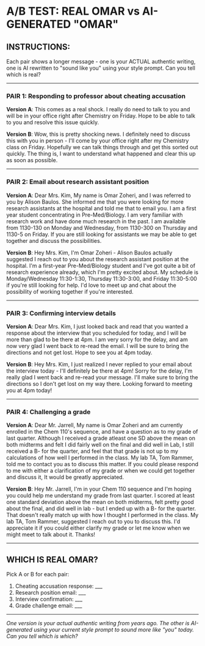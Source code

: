 # A/B TEST: REAL OMAR vs AI-GENERATED "OMAR"

## INSTRUCTIONS:
Each pair shows a longer message - one is your ACTUAL authentic writing, one is AI rewritten to "sound like you" using your style prompt. Can you tell which is real?

---

### PAIR 1: Responding to professor about cheating accusation

**Version A**:
This comes as a real shock. I really do need to talk to you and will be in your office right after Chemistry on Friday. Hope to be able to talk to you and resolve this issue quickly.

**Version B**:
Wow, this is pretty shocking news. I definitely need to discuss this with you in person - I'll come by your office right after my Chemistry class on Friday. Hopefully we can talk things through and get this sorted out quickly. The thing is, I want to understand what happened and clear this up as soon as possible.

---

### PAIR 2: Email about research assistant position

**Version A**:
Dear Mrs. Kim, My name is Omar Zoheri, and I was referred to you by Alison Baulos. She informed me that you were looking for more research assistants at the hospital and told me that to email you. I am a first year student concentrating in Pre-Med/Biology. I am very familiar with research work and have done much research in the past. I am available from 1130-130 on Monday and Wednesday, from 1130-300 on Thursday and 1130-5 on Friday. If you are still looking for assistants we may be able to get together and discuss the possibilities.

**Version B**:
Hey Mrs. Kim, I'm Omar Zoheri - Alison Baulos actually suggested I reach out to you about the research assistant position at the hospital. I'm a first-year Pre-Med/Biology student and I've got quite a bit of research experience already, which I'm pretty excited about. My schedule is Monday/Wednesday 11:30-1:30, Thursday 11:30-3:00, and Friday 11:30-5:00 if you're still looking for help. I'd love to meet up and chat about the possibility of working together if you're interested.

---

### PAIR 3: Confirming interview details

**Version A**:
Dear Mrs. Kim, I just looked back and read that you wanted a response about the interview that you scheduled for today, and I will be more than glad to be there at 4pm. I am very sorry for the delay, and am now very glad I went back to re-read the email. I will be sure to bring the directions and not get lost. Hope to see you at 4pm today.

**Version B**:
Hey Mrs. Kim, I just realized I never replied to your email about the interview today - I'll definitely be there at 4pm! Sorry for the delay, I'm really glad I went back and re-read your message. I'll make sure to bring the directions so I don't get lost on my way there. Looking forward to meeting you at 4pm today!

---

### PAIR 4: Challenging a grade

**Version A**:
Dear Mr. Jarrell, My name is Omar Zoheri and am currently enrolled in the Chem 110's sequence, and have a question as to my grade of last quarter. Although I received a grade atleast one SD above the mean on both midterms and felt I did fairly well on the final and did well in Lab, I still received a B- for the quarter, and feel that that grade is not up to my calculations of how well I performed in the class. My lab TA, Tom Rammer, told me to contact you as to discuss this matter. If you could please respond to me with either a clarification of my grade or when we could get together and discuss it, It would be greatly appreciated.

**Version B**:
Hey Mr. Jarrell, I'm in your Chem 110 sequence and I'm hoping you could help me understand my grade from last quarter. I scored at least one standard deviation above the mean on both midterms, felt pretty good about the final, and did well in lab - but I ended up with a B- for the quarter. That doesn't really match up with how I thought I performed in the class. My lab TA, Tom Rammer, suggested I reach out to you to discuss this. I'd appreciate it if you could either clarify my grade or let me know when we might meet to talk about it. Thanks!

---

## WHICH IS REAL OMAR?

Pick A or B for each pair:

1. Cheating accusation response: ___
2. Research position email: ___
3. Interview confirmation: ___
4. Grade challenge email: ___

---

*One version is your actual authentic writing from years ago. The other is AI-generated using your current style prompt to sound more like "you" today. Can you tell which is which?*